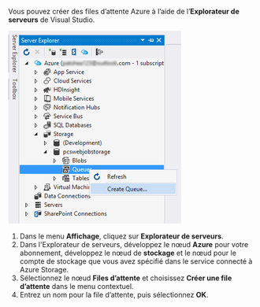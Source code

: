 Vous pouvez créer des files d’attente Azure à l’aide de l’**Explorateur de serveurs** de Visual Studio.

![Objets blob de l’Explorateur de serveurs][Image1]

1. Dans le menu **Affichage**, cliquez sur **Explorateur de serveurs**.
2. Dans l'Explorateur de serveurs, développez le nœud **Azure** pour votre abonnement, développez le nœud de **stockage** et le nœud pour le compte de stockage que vous avez spécifié dans le service connecté à Azure Storage.
3. Sélectionnez le nœud **Files d’attente** et choisissez **Créer une file d’attente** dans le menu contextuel.
4. Entrez un nom pour la file d’attente, puis sélectionnez **OK**.   


[Image1]: ./media/vs-create-queue-in-server-explorer/vs-storage-queues-create-in-server-explorer.png

<!---HONumber=August15_HO6-->